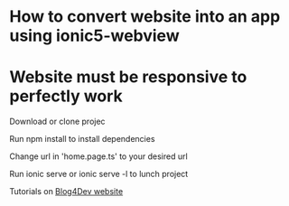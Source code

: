 # How to convert website into an app using ionic5-webview
# Website must be responsive to perfectly work

Download or clone projec

Run npm install to install dependencies 

Change url in 'home.page.ts' to your desired url

Run ionic serve or ionic serve -l to lunch project

Tutorials on [Blog4Dev website](https://www.blog4dev.com/convert-website-into-an-app/)
